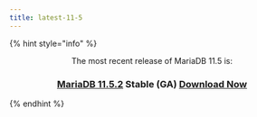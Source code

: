 ```yaml
---
title: latest-11-5
---
```


{% hint style="info" %}
<p align="center">The most recent release of MariaDB 11.5 is:</p>

<h3 align="center"><a href="../../community-server/old-releases/release-notes-mariadb-11-5-rolling-releases/mariadb-11-5-2-release-notes.md"><strong>MariaDB 11.5.2</strong></a> Stable (GA) <a href="https://downloads.mariadb.org/mariadb/11.5.2/" class="button primary">Download Now</a></h3>
{% endhint %}

